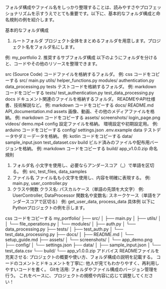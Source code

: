 フォルダ構成やファイル名をしっかり整理することは、読みやすさやプロフェッショナリズムを示すうえでとても重要です。以下に、基本的なフォルダ構成と命名規則の例を紹介します。

基本的なフォルダ構成
1. ルートフォルダ
プロジェクト全体をまとめるフォルダを用意します。プロジェクト名をフォルダ名にします。

例: my_portfolio
2. 推奨するサブフォルダ構成
以下のようにフォルダを分けると、コードやその他のリソースを整理できます。

src (Source Code)
コードファイルを格納するフォルダ。
例:
css
コードをコピーする
src/
    main.py
    utils/
        helper_functions.py
    modules/
        authentication.py
        data_processing.py
tests
テストコードを格納するフォルダ。
例:
markdown
コードをコピーする
tests/
    test_authentication.py
    test_data_processing.py
docs
ドキュメント関連のファイルを格納するフォルダ。
READMEやAPI仕様書、技術解説など。
例:
markdown
コードをコピーする
docs/
    README.md
    API_documentation.md
assets
画像、動画、その他のメディアファイルを格納。
例:
markdown
コードをコピーする
assets/
    screenshots/
        login_page.png
    videos/
        demo.mp4
config
設定ファイルを格納。
環境設定や初期設定用。
例:
arduino
コードをコピーする
config/
    settings.json
    .env.example
data
テストデータやダミーデータを格納。
例:
kotlin
コードをコピーする
data/
    sample_input.json
    test_dataset.csv
build
ビルド済みのファイルや配布用バージョンを格納。
例:
markdown
コードをコピーする
build/
    app_v1.0.0.zip
命名規則
1. フォルダ名
小文字を使用し、必要ならアンダースコア（_）で単語を区切る。
例: src, test_files, data_samples
2. ファイル名
ファイル名も小文字を使用し、内容を明確に表現する。
例: main.py, user_controller.py
3. クラスや関数
クラス名: パスカルケース（単語の先頭を大文字）
例: UserController, DataProcessor
関数名や変数名: スネークケース（単語をアンダースコアで区切る）
例: get_user_data, process_data
具体例
以下にPythonプロジェクトの例を示します。

css
コードをコピーする
my_portfolio/
    ├── src/
    │   ├── main.py
    │   ├── utils/
    │   │   └── file_operations.py
    │   └── modules/
    │       ├── auth.py
    │       └── data_processing.py
    ├── tests/
    │   ├── test_auth.py
    │   └── test_data_processing.py
    ├── docs/
    │   ├── README.md
    │   └── setup_guide.md
    ├── assets/
    │   └── screenshots/
    │       └── app_demo.png
    ├── config/
    │   └── settings.json
    ├── data/
    │   ├── sample_input.json
    │   └── test_data.csv
    └── build/
        └── app_v1.0.0.zip
アドバイス
READMEファイルを充実させる: プロジェクトの概要や使い方、フォルダ構成の説明を記載する。
コードのコメントとドキュメントを丁寧に: 他人が見てもわかりやすく、再利用しやすいコードを書く。
Gitを活用: フォルダやファイル構成のバージョン管理を行う。
これをベースに、プロジェクトの規模や内容に応じて調整してください！